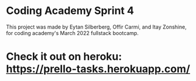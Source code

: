 # Coding Academy Sprint 4

This project was made by Eytan Silberberg, Offir Carmi, and Itay Zonshine, for coding academy's March 2022
fullstack bootcamp.

# Check it out on heroku: https://prello-tasks.herokuapp.com/
